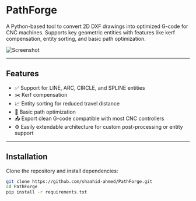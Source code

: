 # PathForge

A Python-based tool to convert 2D DXF drawings into optimized G-code for CNC machines. Supports key geometric entities with features like kerf compensation, entity sorting, and basic path optimization.

![Screenshot](<img width="1918" height="1017" alt="image" src="https://github.com/user-attachments/assets/60431841-e919-4d5b-9088-446b3a82e8cc" />
) <!-- Replace with actual screenshot if GUI exists -->

---

## Features

- ✅ Support for LINE, ARC, CIRCLE, and SPLINE entities  
- ✂️ Kerf compensation  
- 📈 Entity sorting for reduced travel distance  
- 🔁 Basic path optimization  
- 📤 Export clean G-code compatible with most CNC controllers  
- ⚙️ Easily extendable architecture for custom post-processing or entity support

---

## Installation

Clone the repository and install dependencies:

```bash
git clone https://github.com/shaahid-ahmed/PathForge.git
cd PathForge
pip install -r requirements.txt
